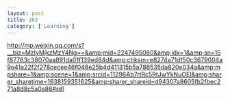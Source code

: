 ```yaml
---
layout: post
title: 263
category: ['Learning']
---
```


http://mp.weixin.qq.com/s?__biz=MzIyMjkzMzY4Ng==&amp;mid=2247495080&amp;idx=1&amp;sn=15f87763c38070aa891da01f139ed84d&amp;chksm=e8274a71df50c3679004a9e41a22f2f278cecee46f048e25b4d411315b5a788535da820e034a&amp;mpshare=1&amp;scene=1&amp;srcid=11296Ab7rtRc5RtJwYkNuOEl&amp;sharer_sharetime=1638159351625&amp;sharer_shareid=d94307a8605fb2fbec271a8d8c5a0a86#rd]


